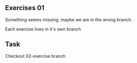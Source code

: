## Exercises 01

Something seems missing, maybe we are in the wrong branch.

Each exercise lives in it's own branch

## Task

Checkout 02-exercise branch
